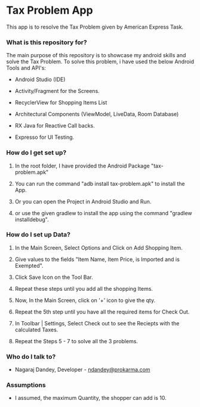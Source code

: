 # Tax Problem App
This app is to resolve the Tax Problem given by American Express Task.

### What is this repository for? 

The main purpose of this repository is to showcase my android skills and solve the Tax Problem. To solve this problem, i have used the below Android Tools and API's:

* Android Studio (IDE)

* Activity/Fragment for the Screens.

* RecyclerView for Shopping Items List

* Architectural Components (ViewModel, LiveData, Room Database)

* RX Java for Reactive Call backs.

* Expresso for UI Testing.

### How do I get set up? ###
1. In the root folder, I have provided the Android Package "tax-problem.apk"

2. You can run the command "adb install tax-problem.apk" to install the App. 

3.  Or you can open the Project in Android Studio and Run.

4. or use the given gradlew to install the app using the command "gradlew installdebug".

### How do I set up Data? ###
1. In the Main Screen, Select Options and Click on Add Shopping Item.

2. Give values to the fields "Item Name, Item Price, is Imported and is Exempted".

3. Click Save Icon on the Tool Bar.

4. Repeat these steps until you add all the shopping Items.

5. Now, In the Main Screen, click on '+' icon to give the qty.

6. Repeat the 5th step until you have all the required items for Check Out.

7. In Toolbar | Settings, Select Check out to see the Reciepts with the calculated Taxes.

8. Repeat the Steps 5 - 7 to solve all the 3 problems.

### Who do I talk to? ###
* Nagaraj Dandey, Developer -  ndandey@prokarma.com

### Assumptions ###
* I assumed, the maximum Quantity, the shopper can add is 10.
